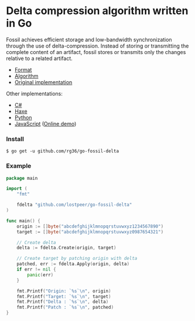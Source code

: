 Delta compression algorithm written in Go
===
Fossil achieves efficient storage and low-bandwidth synchronization through the
use of delta-compression. Instead of storing or transmitting the complete
content of an artifact, fossil stores or transmits only the changes relative to
a related artifact.

* [Format](http://www.fossil-scm.org/index.html/doc/tip/www/delta_format.wiki)
* [Algorithm](http://www.fossil-scm.org/index.html/doc/tip/www/delta_encoder_algorithm.wiki)
* [Original implementation](http://www.fossil-scm.org/index.html/artifact/f3002e96cc35f37b)

Other implementations:
- [C#](https://github.com/endel/FossilDelta)
- [Haxe](https://github.com/endel/fossil-delta-hx)
- [Python](https://github.com/ggicci/python-fossil-delta)
- [JavaScript](https://github.com/dchest/fossil-delta-js) ([Online demo](https://dchest.github.io/fossil-delta-js/))

### Install
```
$ go get -u github.com/rg36/go-fossil-delta
```
### Example
```go
package main

import (
	"fmt"

	fdelta "github.com/lostpeer/go-fossil-delta"
)

func main() {
	origin := []byte("abcdefghijklmnopqrstuvwxyz1234567890")
	target := []byte("abcdefghijklmnopqrstuvwxyz0987654321")

	// Create delta
	delta := fdelta.Create(origin, target)

	// Create target by patching origin with delta
	patched, err := fdelta.Apply(origin, delta)
	if err != nil {
		panic(err)
	}

	fmt.Printf("Origin: `%s`\n", origin)
	fmt.Printf("Target: `%s`\n", target)
	fmt.Printf("Delta : `%s`\n", delta)
	fmt.Printf("Patch : `%s`\n", patched)
}
```